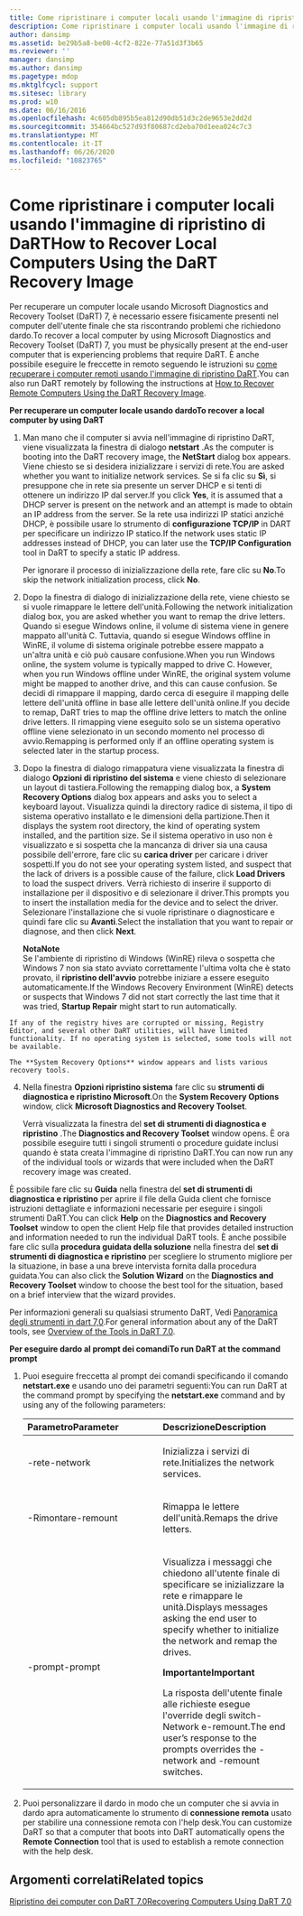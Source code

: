 ```yaml
---
title: Come ripristinare i computer locali usando l'immagine di ripristino di DaRT
description: Come ripristinare i computer locali usando l'immagine di ripristino di DaRT
author: dansimp
ms.assetid: be29b5a8-be08-4cf2-822e-77a51d3f3b65
ms.reviewer: ''
manager: dansimp
ms.author: dansimp
ms.pagetype: mdop
ms.mktglfcycl: support
ms.sitesec: library
ms.prod: w10
ms.date: 06/16/2016
ms.openlocfilehash: 4c605db895b5ea812d90db51d3c2de9653e2dd2d
ms.sourcegitcommit: 354664bc527d93f80687cd2eba70d1eea024c7c3
ms.translationtype: MT
ms.contentlocale: it-IT
ms.lasthandoff: 06/26/2020
ms.locfileid: "10823765"
---
```

# <span data-ttu-id="450e5-103">Come ripristinare i computer locali usando l'immagine di ripristino di DaRT</span><span class="sxs-lookup"><span data-stu-id="450e5-103">How to Recover Local Computers Using the DaRT Recovery Image</span></span>


<span data-ttu-id="450e5-104">Per recuperare un computer locale usando Microsoft Diagnostics and Recovery Toolset (DaRT) 7, è necessario essere fisicamente presenti nel computer dell'utente finale che sta riscontrando problemi che richiedono dardo.</span><span class="sxs-lookup"><span data-stu-id="450e5-104">To recover a local computer by using Microsoft Diagnostics and Recovery Toolset (DaRT) 7, you must be physically present at the end-user computer that is experiencing problems that require DaRT.</span></span> <span data-ttu-id="450e5-105">È anche possibile eseguire le freccette in remoto seguendo le istruzioni su [come recuperare i computer remoti usando l'immagine di ripristino DaRT](how-to-recover-remote-computers-using-the-dart-recovery-image-dart-7.md).</span><span class="sxs-lookup"><span data-stu-id="450e5-105">You can also run DaRT remotely by following the instructions at [How to Recover Remote Computers Using the DaRT Recovery Image](how-to-recover-remote-computers-using-the-dart-recovery-image-dart-7.md).</span></span>

**<span data-ttu-id="450e5-106">Per recuperare un computer locale usando dardo</span><span class="sxs-lookup"><span data-stu-id="450e5-106">To recover a local computer by using DaRT</span></span>**

1.  <span data-ttu-id="450e5-107">Man mano che il computer si avvia nell'immagine di ripristino DaRT, viene visualizzata la finestra di dialogo **netstart** .</span><span class="sxs-lookup"><span data-stu-id="450e5-107">As the computer is booting into the DaRT recovery image, the **NetStart** dialog box appears.</span></span> <span data-ttu-id="450e5-108">Viene chiesto se si desidera inizializzare i servizi di rete.</span><span class="sxs-lookup"><span data-stu-id="450e5-108">You are asked whether you want to initialize network services.</span></span> <span data-ttu-id="450e5-109">Se si fa clic su **Sì**, si presuppone che in rete sia presente un server DHCP e si tenti di ottenere un indirizzo IP dal server.</span><span class="sxs-lookup"><span data-stu-id="450e5-109">If you click **Yes**, it is assumed that a DHCP server is present on the network and an attempt is made to obtain an IP address from the server.</span></span> <span data-ttu-id="450e5-110">Se la rete usa indirizzi IP statici anziché DHCP, è possibile usare lo strumento di **configurazione TCP/IP** in DART per specificare un indirizzo IP statico.</span><span class="sxs-lookup"><span data-stu-id="450e5-110">If the network uses static IP addresses instead of DHCP, you can later use the **TCP/IP Configuration** tool in DaRT to specify a static IP address.</span></span>

    <span data-ttu-id="450e5-111">Per ignorare il processo di inizializzazione della rete, fare clic su **No**.</span><span class="sxs-lookup"><span data-stu-id="450e5-111">To skip the network initialization process, click **No**.</span></span>

2.  <span data-ttu-id="450e5-112">Dopo la finestra di dialogo di inizializzazione della rete, viene chiesto se si vuole rimappare le lettere dell'unità.</span><span class="sxs-lookup"><span data-stu-id="450e5-112">Following the network initialization dialog box, you are asked whether you want to remap the drive letters.</span></span> <span data-ttu-id="450e5-113">Quando si esegue Windows online, il volume di sistema viene in genere mappato all'unità C. Tuttavia, quando si esegue Windows offline in WinRE, il volume di sistema originale potrebbe essere mappato a un'altra unità e ciò può causare confusione.</span><span class="sxs-lookup"><span data-stu-id="450e5-113">When you run Windows online, the system volume is typically mapped to drive C. However, when you run Windows offline under WinRE, the original system volume might be mapped to another drive, and this can cause confusion.</span></span> <span data-ttu-id="450e5-114">Se decidi di rimappare il mapping, dardo cerca di eseguire il mapping delle lettere dell'unità offline in base alle lettere dell'unità online.</span><span class="sxs-lookup"><span data-stu-id="450e5-114">If you decide to remap, DaRT tries to map the offline drive letters to match the online drive letters.</span></span> <span data-ttu-id="450e5-115">Il rimapping viene eseguito solo se un sistema operativo offline viene selezionato in un secondo momento nel processo di avvio.</span><span class="sxs-lookup"><span data-stu-id="450e5-115">Remapping is performed only if an offline operating system is selected later in the startup process.</span></span>

3.  <span data-ttu-id="450e5-116">Dopo la finestra di dialogo rimappatura viene visualizzata la finestra di dialogo **Opzioni di ripristino del sistema** e viene chiesto di selezionare un layout di tastiera.</span><span class="sxs-lookup"><span data-stu-id="450e5-116">Following the remapping dialog box, a **System Recovery Options** dialog box appears and asks you to select a keyboard layout.</span></span> <span data-ttu-id="450e5-117">Visualizza quindi la directory radice di sistema, il tipo di sistema operativo installato e le dimensioni della partizione.</span><span class="sxs-lookup"><span data-stu-id="450e5-117">Then it displays the system root directory, the kind of operating system installed, and the partition size.</span></span> <span data-ttu-id="450e5-118">Se il sistema operativo in uso non è visualizzato e si sospetta che la mancanza di driver sia una causa possibile dell'errore, fare clic su **carica driver** per caricare i driver sospetti.</span><span class="sxs-lookup"><span data-stu-id="450e5-118">If you do not see your operating system listed, and suspect that the lack of drivers is a possible cause of the failure, click **Load Drivers** to load the suspect drivers.</span></span> <span data-ttu-id="450e5-119">Verrà richiesto di inserire il supporto di installazione per il dispositivo e di selezionare il driver.</span><span class="sxs-lookup"><span data-stu-id="450e5-119">This prompts you to insert the installation media for the device and to select the driver.</span></span> <span data-ttu-id="450e5-120">Selezionare l'installazione che si vuole ripristinare o diagnosticare e quindi fare clic su **Avanti**.</span><span class="sxs-lookup"><span data-stu-id="450e5-120">Select the installation that you want to repair or diagnose, and then click **Next**.</span></span>

    **<span data-ttu-id="450e5-121">Nota</span><span class="sxs-lookup"><span data-stu-id="450e5-121">Note</span></span>**  
    <span data-ttu-id="450e5-122">Se l'ambiente di ripristino di Windows (WinRE) rileva o sospetta che Windows 7 non sia stato avviato correttamente l'ultima volta che è stato provato, il **ripristino dell'avvio** potrebbe iniziare a essere eseguito automaticamente.</span><span class="sxs-lookup"><span data-stu-id="450e5-122">If the Windows Recovery Environment (WinRE) detects or suspects that Windows 7 did not start correctly the last time that it was tried, **Startup Repair** might start to run automatically.</span></span>



~~~
If any of the registry hives are corrupted or missing, Registry Editor, and several other DaRT utilities, will have limited functionality. If no operating system is selected, some tools will not be available.

The **System Recovery Options** window appears and lists various recovery tools.
~~~

4. <span data-ttu-id="450e5-123">Nella finestra **Opzioni ripristino sistema** fare clic su **strumenti di diagnostica e ripristino Microsoft**.</span><span class="sxs-lookup"><span data-stu-id="450e5-123">On the **System Recovery Options** window, click **Microsoft Diagnostics and Recovery Toolset**.</span></span>

   <span data-ttu-id="450e5-124">Verrà visualizzata la finestra del **set di strumenti di diagnostica e ripristino** .</span><span class="sxs-lookup"><span data-stu-id="450e5-124">The **Diagnostics and Recovery Toolset** window opens.</span></span> <span data-ttu-id="450e5-125">È ora possibile eseguire tutti i singoli strumenti o procedure guidate inclusi quando è stata creata l'immagine di ripristino DaRT.</span><span class="sxs-lookup"><span data-stu-id="450e5-125">You can now run any of the individual tools or wizards that were included when the DaRT recovery image was created.</span></span>

<span data-ttu-id="450e5-126">È possibile fare clic su **Guida** nella finestra del **set di strumenti di diagnostica e ripristino** per aprire il file della Guida client che fornisce istruzioni dettagliate e informazioni necessarie per eseguire i singoli strumenti DaRT.</span><span class="sxs-lookup"><span data-stu-id="450e5-126">You can click **Help** on the **Diagnostics and Recovery Toolset** window to open the client Help file that provides detailed instruction and information needed to run the individual DaRT tools.</span></span> <span data-ttu-id="450e5-127">È anche possibile fare clic sulla **procedura guidata della soluzione** nella finestra del **set di strumenti di diagnostica e ripristino** per scegliere lo strumento migliore per la situazione, in base a una breve intervista fornita dalla procedura guidata.</span><span class="sxs-lookup"><span data-stu-id="450e5-127">You can also click the **Solution Wizard** on the **Diagnostics and Recovery Toolset** window to choose the best tool for the situation, based on a brief interview that the wizard provides.</span></span>

<span data-ttu-id="450e5-128">Per informazioni generali su qualsiasi strumento DaRT, Vedi [Panoramica degli strumenti in dart 7,0](overview-of-the-tools-in-dart-70-new-ia.md).</span><span class="sxs-lookup"><span data-stu-id="450e5-128">For general information about any of the DaRT tools, see [Overview of the Tools in DaRT 7.0](overview-of-the-tools-in-dart-70-new-ia.md).</span></span>

**<span data-ttu-id="450e5-129">Per eseguire dardo al prompt dei comandi</span><span class="sxs-lookup"><span data-stu-id="450e5-129">To run DaRT at the command prompt</span></span>**

1. <span data-ttu-id="450e5-130">Puoi eseguire freccetta al prompt dei comandi specificando il comando **netstart.exe** e usando uno dei parametri seguenti:</span><span class="sxs-lookup"><span data-stu-id="450e5-130">You can run DaRT at the command prompt by specifying the **netstart.exe** command and by using any of the following parameters:</span></span>

   <table>
   <colgroup>
   <col width="50%" />
   <col width="50%" />
   </colgroup>
   <thead>
   <tr class="header">
   <th align="left"><span data-ttu-id="450e5-131">Parametro</span><span class="sxs-lookup"><span data-stu-id="450e5-131">Parameter</span></span></th>
   <th align="left"><span data-ttu-id="450e5-132">Descrizione</span><span class="sxs-lookup"><span data-stu-id="450e5-132">Description</span></span></th>
   </tr>
   </thead>
   <tbody>
   <tr class="odd">
   <td align="left"><p><span data-ttu-id="450e5-133">-rete</span><span class="sxs-lookup"><span data-stu-id="450e5-133">-network</span></span></p></td>
   <td align="left"><p><span data-ttu-id="450e5-134">Inizializza i servizi di rete.</span><span class="sxs-lookup"><span data-stu-id="450e5-134">Initializes the network services.</span></span></p></td>
   </tr>
   <tr class="even">
   <td align="left"><p><span data-ttu-id="450e5-135">-Rimontare</span><span class="sxs-lookup"><span data-stu-id="450e5-135">-remount</span></span></p></td>
   <td align="left"><p><span data-ttu-id="450e5-136">Rimappa le lettere dell'unità.</span><span class="sxs-lookup"><span data-stu-id="450e5-136">Remaps the drive letters.</span></span></p></td>
   </tr>
   <tr class="odd">
   <td align="left"><p><span data-ttu-id="450e5-137">-prompt</span><span class="sxs-lookup"><span data-stu-id="450e5-137">-prompt</span></span></p></td>
   <td align="left"><p><span data-ttu-id="450e5-138">Visualizza i messaggi che chiedono all'utente finale di specificare se inizializzare la rete e rimappare le unità.</span><span class="sxs-lookup"><span data-stu-id="450e5-138">Displays messages asking the end user to specify whether to initialize the network and remap the drives.</span></span></p>
   <div class="alert">
   <strong><span data-ttu-id="450e5-139">Importante</span><span class="sxs-lookup"><span data-stu-id="450e5-139">Important</span></span></strong><br/><p><span data-ttu-id="450e5-140">La risposta dell'utente finale alle richieste esegue l'override degli switch-Network e-remount.</span><span class="sxs-lookup"><span data-stu-id="450e5-140">The end user’s response to the prompts overrides the -network and -remount switches.</span></span></p>
   </div>
   <div>

   </div></td>
   </tr>
   </tbody>
   </table>



2. <span data-ttu-id="450e5-141">Puoi personalizzare il dardo in modo che un computer che si avvia in dardo apra automaticamente lo strumento di **connessione remota** usato per stabilire una connessione remota con l'help desk.</span><span class="sxs-lookup"><span data-stu-id="450e5-141">You can customize DaRT so that a computer that boots into DaRT automatically opens the **Remote Connection** tool that is used to establish a remote connection with the help desk.</span></span>

## <span data-ttu-id="450e5-142">Argomenti correlati</span><span class="sxs-lookup"><span data-stu-id="450e5-142">Related topics</span></span>


[<span data-ttu-id="450e5-143">Ripristino dei computer con DaRT 7.0</span><span class="sxs-lookup"><span data-stu-id="450e5-143">Recovering Computers Using DaRT 7.0</span></span>](recovering-computers-using-dart-70-dart-7.md)









